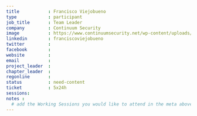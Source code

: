 ```yaml
---
title           : Francisco Viejobueno
type            : participant
job_title       : Team Leader
company         : Continuum Security
image           : https://www.continuumsecurity.net/wp-content/uploads/2016/10/francisco-viejobueno.jpg
linkedin        : franciscoviejobueno
twitter         :
facebook        :
website         :
email           :
project_leader  :
chapter_leader  :
regonline       :
status          : need-content
ticket          : 5x24h
sessions:
notes :
  # add the Working Sessions you would like to attend in the meta above (use the session's title) e.g. sessions (one per line): -Security Playbooks Diagrams -Hackathon Daily Sessions
---
```




<!-- put more details about participant here -->
